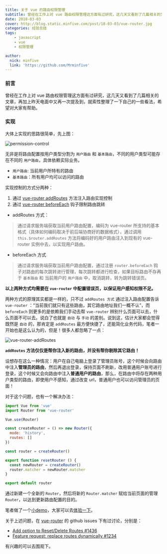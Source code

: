 ```yaml
---
title: 关于 vue 的路由权限管理
subtitle: 曾经在工作上对 vue 路由权限管理这方面有过研究，这几天又看到了几篇相关的文章，再加上昨天电面中又再一次提及到，就索性整理了一下自己的一些看法，希望对大家有帮助。
date: 2018-03-03
cover: http://blog.static.minfive.com/post/18-03-03/vue-router.jpg
categories: 经验总结
tags:
    - javascript
    - vue
    - 权限管理

author:
  nick: minfive
  link: 'https://github.com/Mrminfive'
---
```



### 前言

曾经在工作上对 vue 路由权限管理这方面有过研究，这几天又看到了几篇相关的文章，再加上昨天电面中又再一次提及到，就索性整理了一下自己的一些看法，希望对大家有帮助。

### 实现

大体上实现的思路很简单，先上图：

![permission-control][permission-control]

无非是将路由配置按用户类型分割为 `用户路由` 和 `基本路由`，不同的用户类型可能存在不同的 `用户路由`，具体依赖实际业务。

* `用户路由`: 当前用户所特有的路由
* `基本路由`：所有用户均可以访问的路由

实现控制的方式分两种：

1. 通过 [vue-router addRoutes][vue-router-methods] 方法注入路由实现控制
2. 通过 [vue-router beforeEach][vue-router-methods] 钩子限制路由跳转

* addRoutes 方式：

> 通过请求服务端获取当前用户路由配置，编码为 vue-router 所支持的基本格式（具体如何编码取决于前后端协商好的数据格式），通过调用 `this.$router.addRoutes` 方法将编码好的用户路由注入到现有的 vue-router 实例中去，以实现用户路由。

* beforeEach 方式

> 通过请求服务端获取当前用户路由配置，通过注册 `router.beforeEach` 钩子对路由的每次跳转进行管理，每次跳转都进行检查，如果目标路由不存再于 `基本路由` 和 当前用户的 `用户路由` 中，取消跳转，转为跳转错误页。

**以上两种方式均需要在 `vue-router` 中配置错误页，以保证用户感知权限不足。**

两种方式的原理其实都是一样的，只不过 `addRoutes 方式` 通过注入路由配置告诉 `vue-router` ：“当前我们就只有这些路由，其它路由地址我们一概不认”，而 `beforeEach` 则更多的是依赖我们手动去帮 `vue-router` 辨别什么页面可以去，什么页面不可以去。说白了也就是 `自动` 与 `手动` 的差别。说到这，估计大家都会觉得既然是 `自动` 的，那肯定是 `addRoutes` 最方便快捷了，还能简化业务代码，笔者一开始也是这么认为的，但是！很多人都忽略了一点：

![vue-router-addRoutes][vue-router-addRoutes]

**`addRoutes` 方法仅仅是帮你注入新的路由，并没有帮你剔除其它路由！**

设想存在这么一种情况：用户在自己电脑上登录了管理员账号，这个时候会向路由中注入**管理员的路由**，然后再退出登录，保持页面不刷新，改用普通用户账号进行登录，这个时候又会向路由中注入**普通用户的路由**，那么，在路由中将存在两种用户类型的路由，即使用户不感知，通过改变 url，普通用户也可以访问管理员的页面！

对于这个问题，也有一个解决办法：

``` javascript
import Vue from 'vue'
import Router from 'vue-router'

Vue.use(Router)

const createRouter = () => new Router({
  mode: 'history',
  routes: []
})

const router = createRouter()

export function resetRouter () {
  const newRouter = createRouter()
  router.matcher = newRouter.matcher
}

export default router
```

通过新建一个全新的 `Router`，然后将新的 `Router.matcher` 赋给当前页面的管理 `Router`，以达到更新路由配置的目的。

笔者做了一个[小demo][demo]，大家可以去[体验一下][experience]。

关于上述问题，在 [vue-router][vue-router-source] 的 github issues 下有过讨论，分别是：

* [Add option to Reset/Delete Routes #1436][#1436]
* [Feature request: replace routes dynamically #1234][#1234]

有兴趣的可以去围观下。


[permission-control]: http://blog.static.minfive.com/post/18-03-03/route-permission-control.png
[vue-router-methods]: https://router.vuejs.org/zh-cn/api/router-instance.html#methods
[vue-router-addRoutes]: http://blog.static.minfive.com/post/18-03-03/vue-router-addRoutes.png
[vue-router-source]: https://github.com/vuejs/vue-router
[demo]: https://github.com/MinFE/vue-router-premission-control-demo
[experience]: https://minfe.github.io/vue-router-premission-control-demo/
[#1436]: https://github.com/vuejs/vue-router/issues/1436
[#1234]: https://github.com/vuejs/vue-router/issues/1234